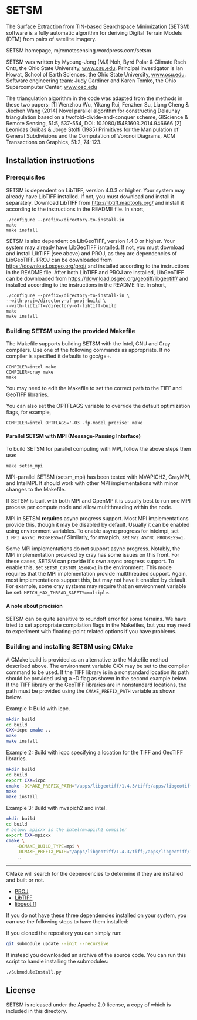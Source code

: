 # SETSM

The Surface Extraction from TIN-based Searchspace Minimization (SETSM) software
is a fully automatic algorithm for deriving Digital Terrain Models (DTM) from
pairs of satellite imagery.

SETSM homepage, mjremotesensing.wordpress.com/setsm

SETSM was written by Myoung-Jong (MJ) Noh, Byrd Polar & Climate Rsch Cntr, 
the Ohio State University, www.osu.edu.
Principal investigator is Ian Howat, School of Earth Sciences,
the Ohio State University, www.osu.edu.
Software engineering team:  Judy Gardiner and Karen Tomko, 
the Ohio Supercomputer Center, www.osc.edu

The triangulation algorithm in the code was adapted from the methods in these 
two papers:
[1] Wenzhou Wu, Yikang Rui, Fenzhen Su, Liang Cheng & Jiechen Wang (2014) 
Novel parallel algorithm for constructing Delaunay triangulation based on a
twofold-divide-and-conquer scheme, GIScience & Remote Sensing, 51:5, 537-554, DOI:
10.1080/15481603.2014.946666
[2] Leonidas Guibas & Jorge Stolfi (1985) Primitives for the Manipulation of 
General Subdivisions and the Computation of Voronoi Diagrams, ACM Transactions on 
Graphics, 51:2, 74-123.

## Installation instructions

### Prerequisites
SETSM is dependent on LibTIFF, version 4.0.3 or higher.  Your system may 
already have LibTIFF installed.  If not, you must download and install it 
separately.  Download LibTIFF from http://libtiff.maptools.org/ and install
it according to the instructions in the README file.  In short,
```
./configure --prefix=/directory-to-install-in
make
make install
```
SETSM is also dependent on LibGeoTIFF, version 1.4.0 or higher.  Your system
may already have LibGeoTIFF isntalled. If not, you must download and install
LibTIFF (see above) and PROJ, as they are dependencies of LibGeoTIFF.  PROJ
can be downloaded from https://download.osgeo.org/proj/ and installed according
to the instructions in the README file.  After both LibTIFF and PROJ are installed,
LibGeoTIFF can be downloaded from https://download.osgeo.org/geotiff/libgeotiff/
and installed according to the instructions in the README file. In short,
```
./configure --prefix=/directory-to-install-in \
--with-proj=/directory-of-proj-build \
--with-libtiff=/directory-of-libtiff-build
make
make install
```

### Building SETSM using the provided Makefile

The Makefile supports building SETSM with the Intel, GNU and Cray 
compilers.  Use one of the following commands as appropriate.  If no compiler 
is specified it defaults to gcc/g++.
```
COMPILER=intel make
COMPILER=cray make
make
```

You may need to edit the Makefile to set the 
correct path to the TIFF and GeoTIFF libraries.

You can also set the OPTFLAGS variable to override the default optimization flags,
for example,
```
COMPILER=intel OPTFLAGS='-O3 -fp-model precise' make
```


#### Parallel SETSM with MPI (Message-Passing Interface)
To build SETSM for parallel computing with MPI, follow the above steps then use:
```
make setsm_mpi
```

MPI-parallel SETSM (setsm_mpi) has been tested with MVAPICH2, CrayMPI, and 
IntelMPI.  It should work with other MPI implementations with minor changes 
to the Makefile.

If SETSM is built with both MPI and OpenMP it is usually best to run one 
MPI process per compute node and allow multithreading within the node.

MPI in SETSM **requires** async progress support. Most MPI implementations
provide this, though it may be disabled by default. Usually it can be enabled
using environment variables. To enable async progress for intelmpi, set
`I_MPI_ASYNC_PROGRESS=1`/ Similarly, for mvapich, set `MV2_ASYNC_PROGRESS=1`.

Some MPI implementations do not support async progress. Notably, the MPI
implementation provided by cray has some issues on this front. For these
cases, SETSM can provide it's own async progress support. To enable this,
set `SETSM_CUSTOM_ASYNC=1` in the environment. This mode requires that
the MPI implementation provide multthreaded support. Again, most
implementations support this, but may not have it enabled by default. For
example, some cray systems may require that an environment variable be
set: `MPICH_MAX_THREAD_SAFETY=multiple`. 

#### A note about precision

SETSM can be quite sensitive to roundoff error for some terrains.  We have 
tried to set appropriate compilation flags in the Makefiles, but you may need 
to experiment with floating-point related options if you have problems.

### Building and installing SETSM using CMake

A CMake build is provided as an alternative to the Makefile method described 
above.  The environment variable CXX may be set to the compiler command to be 
used.  If the TIFF library is in a nonstandard location its path should be 
provided using a -D flag as shown in the second example below.
If the TIFF library or the GeoTIFF libraries are in nonstandard locations,
the path must be provided using the `CMAKE_PREFIX_PATH` variable as shown
below.

Example 1:  Build with icpc.

```sh
mkdir build
cd build
CXX=icpc cmake ..
make
make install
```

Example 2:  Build with icpc specifying a location for the TIFF and GeoTIFF
libraries.

```sh
mkdir build
cd build
export CXX=icpc
cmake -DCMAKE_PREFIX_PATH="/apps/libgeotiff/1.4.3/tiff;/apps/libgeotiff/1.4.3" ..
make
make install
```

Example 3: Build with mvapich2 and intel.

```sh
mkdir build
cd build
# below: mpicxx is the intel/mvapich2 compiler
export CXX=mpicxx
cmake \
    -DCMAKE_BUILD_TYPE=mpi \
    -DCMAKE_PREFIX_PATH="/apps/libgeotiff/1.4.3/tiff;/apps/libgeotiff/1.4.3" \
    ..
```

---

CMake will search for the dependencies to determine if they are installed and built or not.

- [PROJ](https://github.com/OSGeo/PROJ)
- [LibTIFF](http://www.simplesystems.org/libtiff/)
- [libgeotiff](https://github.com/OSGeo/libgeotiff)

If you do not have these three dependencies installed on your system, you can use the
following steps to have them installed:

If you cloned the repository you can simply run:

```sh
git submodule update --init --recursive
```

If instead you downloaded an archive of the source code. You can run this script to handle installing the submodules:

```sh
./SubmoduleInstall.py
```

## License

SETSM is released under the Apache 2.0 license, a copy of which is included in
this directory.

